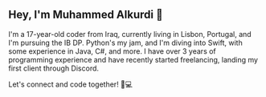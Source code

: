 ## Hey, I'm Muhammed Alkurdi 👋

I'm a 17-year-old coder from Iraq, currently living in Lisbon, Portugal, and I'm pursuing the IB DP. Python's my jam, and I'm diving into Swift, with some experience in Java, C#, and more. I have over 3 years of programming experience and have recently started freelancing, landing my first client through Discord.

Let's connect and code together! 🚀💻
